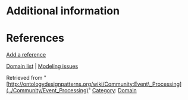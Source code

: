 #  Additional information


#  References


[Add a reference](index.php@title=Odp%253AAdd_reference&subject=Community%253AEvent+Processing.html "http://ontologydesignpatterns.org/wiki/index.php?title=Odp:Add_reference&subject=Community%3AEvent+Processing")


  




[Domain list](../Community/Domain "Community:Domain") | [Modeling issues](../Community/Main "Community:Main")


Retrieved from "[http://ontologydesignpatterns.org/wiki/Community:Event\_Processing](../Community/Event_Processing)"
 [Category](http://ontologydesignpatterns.org/wiki/Special:Categories "Special:Categories"): [Domain](../Category/Domain "Category:Domain")